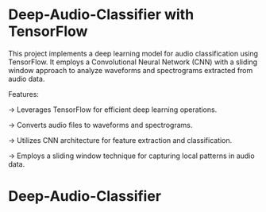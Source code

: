 # Deep-Audio-Classifier with TensorFlow

This project implements a deep learning model for audio classification using TensorFlow. It employs a Convolutional Neural Network (CNN) with a sliding window approach to analyze waveforms and spectrograms extracted from audio data.

Features:

-> Leverages TensorFlow for efficient deep learning operations.

-> Converts audio files to waveforms and spectrograms.

-> Utilizes CNN architecture for feature extraction and classification.

-> Employs a sliding window technique for capturing local patterns in audio data.

# Deep-Audio-Classifier
